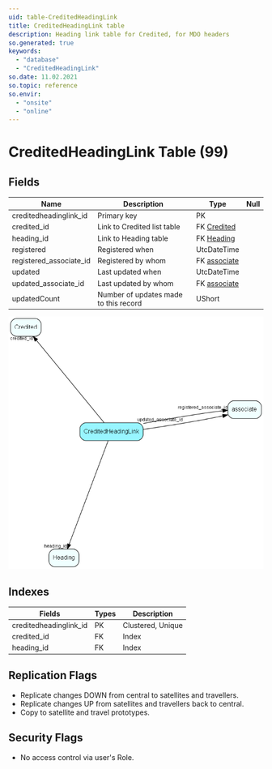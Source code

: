 ```yaml
---
uid: table-CreditedHeadingLink
title: CreditedHeadingLink table
description: Heading link table for Credited, for MDO headers
so.generated: true
keywords:
  - "database"
  - "CreditedHeadingLink"
so.date: 11.02.2021
so.topic: reference
so.envir:
  - "onsite"
  - "online"
---
```


# CreditedHeadingLink Table (99)

## Fields

| Name | Description | Type | Null |
|------|-------------|------|:----:|
|creditedheadinglink\_id|Primary key|PK| |
|credited\_id|Link to Credited list table|FK [Credited](credited.md)| |
|heading\_id|Link to Heading table|FK [Heading](heading.md)| |
|registered|Registered when|UtcDateTime| |
|registered\_associate\_id|Registered by whom|FK [associate](associate.md)| |
|updated|Last updated when|UtcDateTime| |
|updated\_associate\_id|Last updated by whom|FK [associate](associate.md)| |
|updatedCount|Number of updates made to this record|UShort| |


![CreditedHeadingLink table relationship diagram](./media/CreditedHeadingLink.png)

## Indexes

| Fields | Types | Description |
|--------|-------|-------------|
|creditedheadinglink\_id |PK |Clustered, Unique |
|credited\_id |FK |Index |
|heading\_id |FK |Index |

## Replication Flags

* Replicate changes DOWN from central to satellites and travellers.
* Replicate changes UP from satellites and travellers back to central.
* Copy to satellite and travel prototypes.

## Security Flags

* No access control via user's Role.

